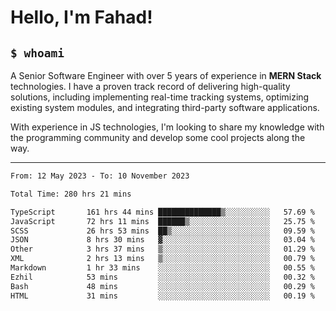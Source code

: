 <h1>Hello, I'm Fahad!</h1>

<h2><code>$ whoami</code></h2>

A Senior Software Engineer with over 5 years of experience in **MERN Stack** technologies. I have a proven track record of delivering high-quality solutions, including implementing real-time tracking systems, optimizing existing system modules, and integrating third-party software applications.

With experience in JS technologies, I'm looking to share my knowledge with the programming community and develop some cool projects along the way.

---

<!--START_SECTION:waka-->

```txt
From: 12 May 2023 - To: 10 November 2023

Total Time: 280 hrs 21 mins

TypeScript       161 hrs 44 mins ██████████████▒░░░░░░░░░░   57.69 %
JavaScript       72 hrs 11 mins  ██████▒░░░░░░░░░░░░░░░░░░   25.75 %
SCSS             26 hrs 53 mins  ██▒░░░░░░░░░░░░░░░░░░░░░░   09.59 %
JSON             8 hrs 30 mins   ▓░░░░░░░░░░░░░░░░░░░░░░░░   03.04 %
Other            3 hrs 37 mins   ▒░░░░░░░░░░░░░░░░░░░░░░░░   01.29 %
XML              2 hrs 13 mins   ▒░░░░░░░░░░░░░░░░░░░░░░░░   00.79 %
Markdown         1 hr 33 mins    ░░░░░░░░░░░░░░░░░░░░░░░░░   00.55 %
Ezhil            53 mins         ░░░░░░░░░░░░░░░░░░░░░░░░░   00.32 %
Bash             48 mins         ░░░░░░░░░░░░░░░░░░░░░░░░░   00.29 %
HTML             31 mins         ░░░░░░░░░░░░░░░░░░░░░░░░░   00.19 %
```

<!--END_SECTION:waka-->

<!--
**heyFahad/heyFahad** is a ✨ _special_ ✨ repository because its `README.md` (this file) appears on your GitHub profile.

Here are some ideas to get you started:

- 🔭 I’m currently working on ...
- 🌱 I’m currently learning ...
- 👯 I’m looking to collaborate on ...
- 🤔 I’m looking for help with ...
- 💬 Ask me about ...
- 📫 How to reach me: ...
- 😄 Pronouns: ...
- ⚡ Fun fact: ...
-->
